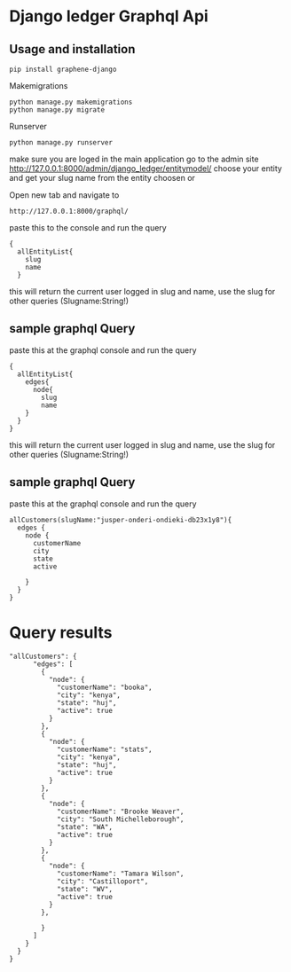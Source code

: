 
# Django ledger Graphql Api

## Usage and installation





``` 
pip install graphene-django
```
Makemigrations
``` 
python manage.py makemigrations
python manage.py migrate
``` 
Runserver
``` 
python manage.py runserver
``` 
make sure you are loged in the main application go to the admin 
site http://127.0.0.1:8000/admin/django_ledger/entitymodel/ choose your 
entity and get your slug name from the entity choosen or

Open new tab and navigate to
``` 
http://127.0.0.1:8000/graphql/
```
paste this to the console and run the query

```
{
  allEntityList{
    slug
    name
  }
```
this will return the current user logged in slug and name, use the slug for other queries (Slugname:String!)
## sample graphql Query
paste this at the graphql console and run the query
```
{
  allEntityList{
    edges{
      node{
        slug
        name
    }
  }
}
```
this will return the current user logged in slug and name, use the slug for other queries (Slugname:String!)
## sample graphql Query
paste this at the graphql console and run the query
```
allCustomers(slugName:"jusper-onderi-ondieki-db23x1y8"){
  edges {
    node {
      customerName
      city
      state
      active
      
    }
  }
}
```

# Query results
```
"allCustomers": {
      "edges": [
        {
          "node": {
            "customerName": "booka",
            "city": "kenya",
            "state": "huj",
            "active": true
          }
        },
        {
          "node": {
            "customerName": "stats",
            "city": "kenya",
            "state": "huj",
            "active": true
          }
        },
        {
          "node": {
            "customerName": "Brooke Weaver",
            "city": "South Michelleborough",
            "state": "WA",
            "active": true
          }
        },
        {
          "node": {
            "customerName": "Tamara Wilson",
            "city": "Castilloport",
            "state": "WV",
            "active": true
          }
        },

        }
      ]
    }
  }
}